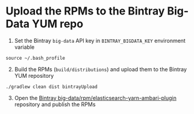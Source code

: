 # Upload the RPMs to the Bintray Big-Data YUM repo

1. Set the Bintray `big-data` API key in `BINTRAY_BIGDATA_KEY` environment variable
```
source ~/.bash_profile
```

2. Build the RPMs (`build/distributions`) and upload them to the Bintray YUM repository
```
./gradlew clean dist bintrayUpload
```

3. Open the [Bintray big-data/rpm/elasticsearch-yarn-ambari-plugin](https://bintray.com/big-data/rpm/elasticsearch-yarn-ambari-plugin/view) repository and publish the RPMs
